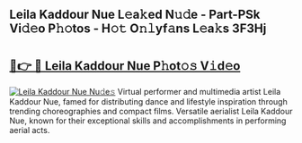 ## Leila Kaddour Nue L𝚎a𝚔ed N𝚞𝚍e - Part-PSk Vi𝚍𝚎o P𝚑𝚘tos - H𝚘𝚝 O𝚗𝚕yf𝚊ns L𝚎a𝚔s 3F3Hj

# <h2><a href="http://kfcw0d.oniu.top/?m=Leila+Kaddour+Nue">🔗👉 🔴 Leila Kaddour Nue P𝚑ot𝚘𝚜 V𝚒d𝚎o</a></h2>

[![Leila Kaddour Nue Nu𝚍e𝚜](https://i.imgur.com/0qMVB7G.gif)](http://kfcw0d.oniu.top/?m=Leila+Kaddour+Nue)
Virtual performer and multimedia artist Leila Kaddour Nue, famed for distributing dance and lifestyle inspiration through trending choreographies and compact films. Versatile aerialist Leila Kaddour Nue, known for their exceptional skills and accomplishments in performing aerial acts.  
